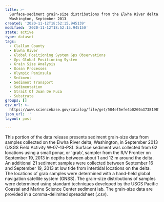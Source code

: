 ```yaml
---
title: >-
  Surface-sediment grain-size distributions from the Elwha River delta,
  Washington, September 2013
created: '2020-11-12T18:52:15.945139'
modified: '2020-11-12T18:52:15.945150'
state: active
type: dataset
tags:
  - Clallam County
  - Elwha River
  - Global Positioning System Gps Observations
  - Gps Global Positioning System
  - Grain Size Analysis
  - Ocean Processes
  - Olympic Peninsula
  - Sediment
  - Sediment Transport
  - Sedimentation
  - Strait Of Juan De Fuca
  - Substrate
groups: []
csv_url: >-
  https://www.sciencebase.gov/catalog/file/get/584ef5efe4b0260a3738198f/?name=ew13_sept_grainsize.csv
json_url: ''
layout: post

---
```

This portion of the data release presents sediment grain-size data from samples collected on the Elwha River delta, Washington, in September 2013 (USGS Field Activity W-07-13-PS). Surface sediment was collected from 62 locations using a small ponar, or 'grab', sampler from the R/V Frontier on September 19, 2013 in depths between about 1 and 12 m around the delta. An additional 21 sediment samples were collected between September 16 and September 19, 2013 at low tide from intertidal locations on the delta. The locations of grab samples were determined with a hand-held global navigation satellite system (GNSS). The grain-size distributions of samples were determined using standard techniques developed by the USGS Pacific Coastal and Marine Science Center sediment lab. The grain-size data are provided in a comma-delimited spreadsheet (.csv).

